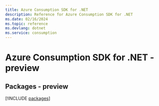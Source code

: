 ```yaml
---
title: Azure Consumption SDK for .NET
description: Reference for Azure Consumption SDK for .NET
ms.date: 02/16/2024
ms.topic: reference
ms.devlang: dotnet
ms.service: consumption
---
```

# Azure Consumption SDK for .NET - preview
## Packages - preview
[!INCLUDE [packages](consumption-index.md)]